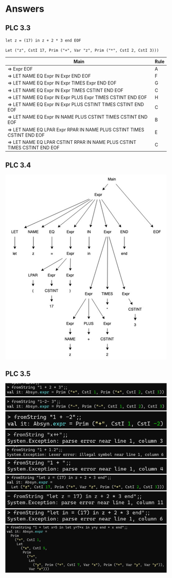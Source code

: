 # Answers

## PLC 3.3

`let z = (17) in z + 2 * 3 end EOF`

`Let ("z", CstI 17, Prim ("+", Var "z", Prim ("*", CstI 2, CstI 3)))`


| Main                                                                     | Rule |
| ------------------------------------------------------------------------ | ---- |
| => Expr EOF                                                              | A    |
| => LET NAME EQ Expr IN Expr END EOF                                      | F    |
| => LET NAME EQ Expr IN Expr TIMES Expr END EOF                           | G    |
| => LET NAME EQ Expr IN Expr TIMES CSTINT END EOF                         | C    |
| => LET NAME EQ Expr IN Expr PLUS Expr TIMES CSTINT END EOF               | H    |
| => LET NAME EQ Expr IN Expr PLUS CSTINT TIMES CSTINT END EOF             | C    |
| => LET NAME EQ Expr IN NAME PLUS CSTINT TIMES CSTINT END EOF             | B    |
| => LET NAME EQ LPAR Expr RPAR IN NAME PLUS CSTINT TIMES CSTINT END EOF   | E    |
| => LET NAME EQ LPAR CSTINT RPAR IN NAME PLUS CSTINT TIMES CSTINT END EOF | C    |

## PLC 3.4
![](https://github.com/REXKrash/PRDAT2022/blob/main/Lectures/Lec03/Diagrams/Exercise3_4.jpg?raw=true)


## PLC 3.5
![](https://github.com/REXKrash/PRDAT2022/blob/main/Lectures/Lec03/Images/fromString1.png?raw=true)
![](https://github.com/REXKrash/PRDAT2022/blob/main/Lectures/Lec03/Images/fromString2.png?raw=true)
![](https://github.com/REXKrash/PRDAT2022/blob/main/Lectures/Lec03/Images/fromString3.png?raw=true)
![](https://github.com/REXKrash/PRDAT2022/blob/main/Lectures/Lec03/Images/fromString4.png?raw=true)
![](https://github.com/REXKrash/PRDAT2022/blob/main/Lectures/Lec03/Images/fromString5.png?raw=true)
![](https://github.com/REXKrash/PRDAT2022/blob/main/Lectures/Lec03/Images/fromString6.png?raw=true)
![](https://github.com/REXKrash/PRDAT2022/blob/main/Lectures/Lec03/Images/fromString7.png?raw=true)
![](https://github.com/REXKrash/PRDAT2022/blob/main/Lectures/Lec03/Images/fromString8.png?raw=true)
![](https://github.com/REXKrash/PRDAT2022/blob/main/Lectures/Lec03/Images/fromString9.png?raw=true)
![](https://github.com/REXKrash/PRDAT2022/blob/main/Lectures/Lec03/Images/fromString10.png?raw=true)



